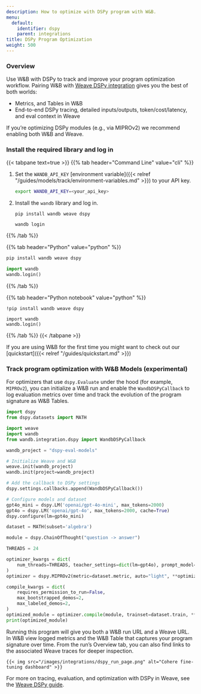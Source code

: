 ```yaml
---
description: How to optimize with DSPy program with W&B.
menu:
  default:
    identifier: dspy
    parent: integrations
title: DSPy Program Optimization
weight: 500
---
```



### Overview

Use W&B with DSPy to track and improve your program optimization workflow. Pairing W&B with [Weave DSPy integration](https://weave-docs.wandb.ai/guides/integrations/dspy) gives you the best of both worlds:

- Metrics, and Tables in W&B
- End-to-end DSPy tracing, detailed inputs/outputs, token/cost/latency, and eval context in Weave

If you’re optimizing DSPy modules (e.g., via MIPROv2) we recommend enabling both W&B and Weave.

### Install the required library and log in

{{< tabpane text=true >}}
{{% tab header="Command Line" value="cli" %}}

1. Set the `WANDB_API_KEY` [environment variable]({{< relref "/guides/models/track/environment-variables.md" >}}) to your API key.

    ```bash
    export WANDB_API_KEY=<your_api_key>
    ```

1. Install the `wandb` library and log in.


    ```shell
    pip install wandb weave dspy

    wandb login
    ```

{{% /tab %}}

{{% tab header="Python" value="python" %}}

```bash
pip install wandb weave dspy
```
```python
import wandb
wandb.login()
```

{{% /tab %}}

{{% tab header="Python notebook" value="python" %}}

```notebook
!pip install wandb weave dspy

import wandb
wandb.login()
```

{{% /tab %}}
{{< /tabpane >}}

If you are using W&B for the first time you might want to check out our [quickstart]({{< relref "/guides/quickstart.md" >}})


### Track program optimization with W&B Models (experimental)

For optimizers that use `dspy.Evaluate` under the hood (for example, `MIPROv2`), you can initialize a W&B run and enable the `WandbDSPyCallback` to log evaluation metrics over time and track the evolution of the program signature as W&B Tables.

```python
import dspy
from dspy.datasets import MATH

import weave
import wandb
from wandb.integration.dspy import WandbDSPyCallback

wandb_project = "dspy-eval-models"

# Initialize Weave and W&B
weave.init(wandb_project)
wandb.init(project=wandb_project)

# Add the callback to DSPy settings
dspy.settings.callbacks.append(WandbDSPyCallback())

# Configure models and dataset
gpt4o_mini = dspy.LM('openai/gpt-4o-mini', max_tokens=2000)
gpt4o = dspy.LM('openai/gpt-4o', max_tokens=2000, cache=True)
dspy.configure(lm=gpt4o_mini)

dataset = MATH(subset='algebra')

module = dspy.ChainOfThought("question -> answer")

THREADS = 24

optimizer_kwargs = dict(
    num_threads=THREADS, teacher_settings=dict(lm=gpt4o), prompt_model=gpt4o_mini
)
optimizer = dspy.MIPROv2(metric=dataset.metric, auto="light", **optimizer_kwargs)

compile_kwargs = dict(
    requires_permission_to_run=False,
    max_bootstrapped_demos=2,
    max_labeled_demos=2,
)
optimized_module = optimizer.compile(module, trainset=dataset.train, **compile_kwargs)
print(optimized_module)
```

Running this program will give you both a W&B run URL and a Weave URL. In W&B view logged metrics and the W&B Table that captures your program signature over time. From the run’s Overview tab, you can also find links to the associated Weave traces for deeper inspection.

    {{< img src="/images/integrations/dspy_run_page.png" alt="Cohere fine-tuning dashboard" >}}

For more on tracing, evaluation, and optimization with DSPy in Weave, see the [Weave DSPy guide](https://weave-docs.wandb.ai/guides/integrations/dspy).
